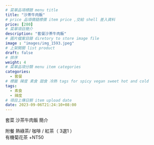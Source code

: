 ```yaml
---
# 菜單品項標題 menu title 
title: "沙茶牛肉飯"
# price 品項價錢標價 item price ,交給 shell 差入資料
price: [280] 
# 菜單項目簡介 
description: "套餐沙茶牛肉飯"
# 圖片檔案目錄 diretory to store image file
image : "images/img_1593.jpeg"
# 上架開關 list product 
draft: false
# 排序
weight: 4 
# 菜單品項分類 menu item categories 
categories:
  - 套餐
# 標籤 辣度 素食 甜食 冷熱 tags for spicy vegan sweet hot and cold 
tags:
  - 素食
  - 辣度
# 項目上傳日期 item upload date 
date: 2023-09-06T21:24:10+08:00
---
```


套菜 沙茶牛肉飯 簡介

  附餐  熱綠茶/ 咖啡 / 紅茶（ 3選1 ）\
  有機菊花茶 +NT50
